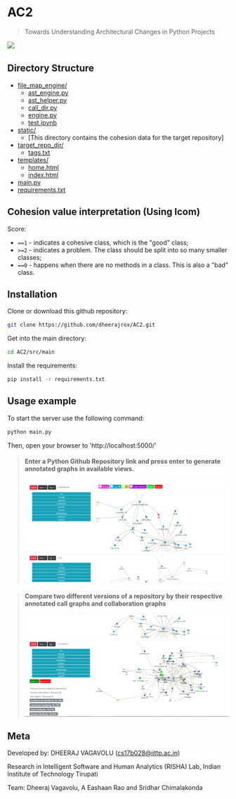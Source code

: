 # AC2

> Towards Understanding Architectural Changes in Python Projects

![](landing_page.png)

## Directory Structure

- [file_map_engine/](.\main\file_map_engine)
  - [ast_engine.py](.\main\file_map_engine\ast_engine.py)
  - [ast_helper.py](.\main\file_map_engine\ast_helper.py)
  - [call_dir.py](.\main\file_map_engine\call_dir.py)
  - [engine.py](.\main\file_map_engine\engine.py)
  - [test.ipynb](.\main\file_map_engine\test.ipynb)
- [static/](.\main\static)
  - [This directory contains the cohesion data for the target repository]
- [target_repo_dir/](.\main\target_repo_dir)
  - [tags.txt](.\main\target_repo_dir\tags.txt)
- [templates/](.\main\templates)
  - [home.html](.\main\templates\home.html)
  - [index.html](.\main\templates\index.html)
- [main.py](.\main\main.py)
- [requirements.txt](.\main\requirements.txt)

## Cohesion value interpretation (Using lcom)

Score:

- `==1` - indicates a cohesive class, which is the "good" class;
- `>=2` - indicates a problem. The class should be split into so many smaller classes;
- `==0` - happens when there are no methods in a class. This is also a "bad" class.

## Installation

Clone or download this github repository:

```sh
git clone https://github.com/dheerajrox/AC2.git
```

Get into the main directory:

```sh
cd AC2/src/main
```

Install the requirements:

```sh
pip install -r requirements.txt
```

## Usage example

To start the server use the following command:

```sh
python main.py
```

Then, open your browser to 'http://localhost:5000/'

> #### Enter a Python Github Repository link and press enter to generate annotated graphs in available views.
>
> ![](demo_image_0.png)

> #### Compare two different versions of a repository by their respective annotated call graphs and collaboration graphs
>
> ![](demo_image_last.png)
## Meta

Developed by:
DHEERAJ VAGAVOLU
(cs17b028@iittp.ac.in)

Research in Intelligent Software and Human Analytics (RISHA) Lab, Indian Institute of Technology Tirupati

Team:
Dheeraj Vagavolu, A Eashaan Rao and Sridhar Chimalakonda
